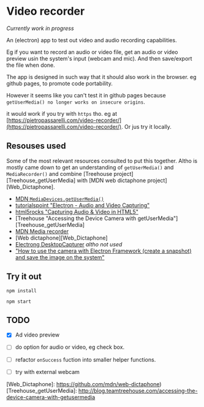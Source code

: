 # Video recorder 

_Currently work in progress_

An (electron) app to test out video and audio recording capabilities. 

Eg if you want to record an audio or video file, get an audio or video preview usin the system's input (webcam and mic). And then save/export the file when done.

The app is designed in such way that it should also work in the browser. eg github pages, to promote code portability. 

However it seems like you can't test it in github pages because ` getUserMedia() no longer works on insecure origins`.

it would work if you try with `https` tho. eg at [https://pietropassarelli.com/video-recorder/](https://pietropassarelli.com/video-recorder/). Or jus try it locally.


## Resouses used

Some of the most relevant resources consulted to put this together. Altho is mostly came down to get an understanding of `getUserMedia()` and `MediaRecorder()` and combine  [Treehouse project][Treehouse_getUserMedia] with [MDN web dictaphone project][Web_Dictaphone].

- [MDN `MediaDevices.getUserMedia()`](https://developer.mozilla.org/en/docs/Web/API/MediaDevices/getUserMedia)
- [tutorialspoint "Electron - Audio and Video Capturing"](https://www.tutorialspoint.com/electron/electron_audio_and_video_capturing.htm)
- [html5rocks "Capturing Audio & Video in HTML5"](https://www.html5rocks.com/en/tutorials/getusermedia/intro/)
- [Treehouse "Accessing the Device Camera with getUserMedia"][Treehouse_getUserMedia]
- [MDN Media recorder](https://developer.mozilla.org/en-US/docs/Web/API/MediaRecorder)
- [Web dictaphone][Web_Dictaphone]
- [Electrong DesktopCapturer](https://github.com/electron/electron/blob/master/docs/api/desktop-capturer.md) _altho not used_
- ["How to use the camera with Electron Framework (create a snapshot) and save the image on the system"](http://ourcodeworld.com/articles/read/134/how-to-use-the-camera-with-electron-framework-create-a-snapshot-and-save-the-image-on-the-system)

## Try it out

``` 
npm install

```

```
npm start
```


## TODO

- [x] Ad video preview
- [ ] do option for audio or video, eg check box. 
- [ ] refactor `onSuccess` fuction into smaller helper functions. 
- [ ] try with external webcam 


<!-- ref -->

[Web_Dictaphone]: https://github.com/mdn/web-dictaphone)
[Treehouse_getUserMedia]: http://blog.teamtreehouse.com/accessing-the-device-camera-with-getusermedia